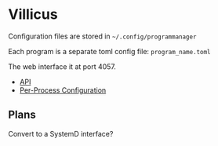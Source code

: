 # Villicus

Configuration files are stored in `~/.config/programmanager`

Each program is a separate toml config file: `program_name.toml`

The web interface it at port 4057.

- [API](/docs/api.md)
- [Per-Process Configuration](/docs/config.md)

## Plans

Convert to a SystemD interface?
